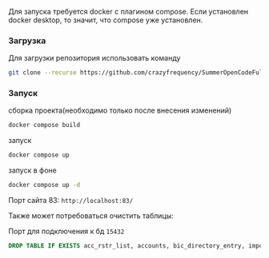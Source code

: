 Для запуска требуется docker с плагином compose. Если установлен docker desktop, то значит, что compose уже установлен.

### Загрузка

Для загрузки репозитория использовать команду

```bash
git clone --recurse https://github.com/crazyfrequency/SummerOpenCodeFullStack
```

### Запуск

сборка проекта(необходимо только после внесения изменений)

```bash
docker compose build
```

запуск

```bash
docker compose up
```

запуск в фоне

```bash
docker compose up -d
```

Порт сайта 83: `http://localhost:83/`

Также может потребоваться очистить таблицы:

Порт для подключения к бд `15432`

```sql
DROP TABLE IF EXISTS acc_rstr_list, accounts, bic_directory_entry, import_data, initial_ed, part_info, participant_info, rstr_list, swbics
```
